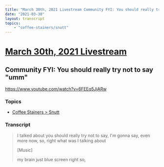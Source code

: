 ```yaml
---
title: "March 30th, 2021 Livestream Community FYI: You should really try not to say \"umm\""
date: "2021-03-30"
layout: transcript
topics:
    - "coffee-stainers/snutt"
---
```

# [March 30th, 2021 Livestream](../2021-03-30.md)
## Community FYI: You should really try not to say "umm"
https://www.youtube.com/watch?v=6FEEq5JjARw

### Topics
* [Coffee Stainers > Snutt](../topics/coffee-stainers/snutt.md)

### Transcript

> I talked about you should really try not to say, I'm gonna say, even more now, so, right what was I talking about
>
> [Music]
>
> my brain just blue screen right so,
